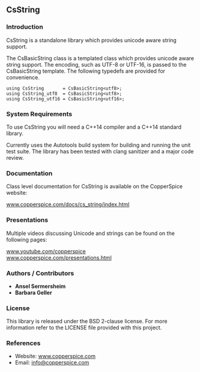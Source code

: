 ## CsString

### Introduction

CsString is a standalone library which provides unicode aware string support.

The CsBasicString class is a templated class which provides unicode aware string support. The encoding, such
as UTF-8 or UTF-16, is passed to the CsBasicString template. The following typedefs are provided for convenience.

    using CsString       = CsBasicString<utf8>;
    using CsString_utf8  = CsBasicString<utf8>;
    using CsString_utf16 = CsBasicString<utf16>;

### System Requirements

To use CsString you will need a C++14 compiler and a C++14 standard library.

Currently uses the Autotools build system for building and running the unit test suite. The library has been tested with
clang sanitizer and a major code review.

### Documentation

Class level documentation for CsString is available on the CopperSpice website:

www.copperspice.com/docs/cs_string/index.html


### Presentations

Multiple videos discussing Unicode and strings can be found on the following pages:

www.youtube.com/copperspice <br>
www.copperspice.com/presentations.html


### Authors / Contributors

* **Ansel Sermersheim**
* **Barbara Geller**


### License

This library is released under the BSD 2-clause license. For more information refer to the LICENSE file provided with this
project.


### References

* Website: www.copperspice.com
* Email:   info@copperspice.com
